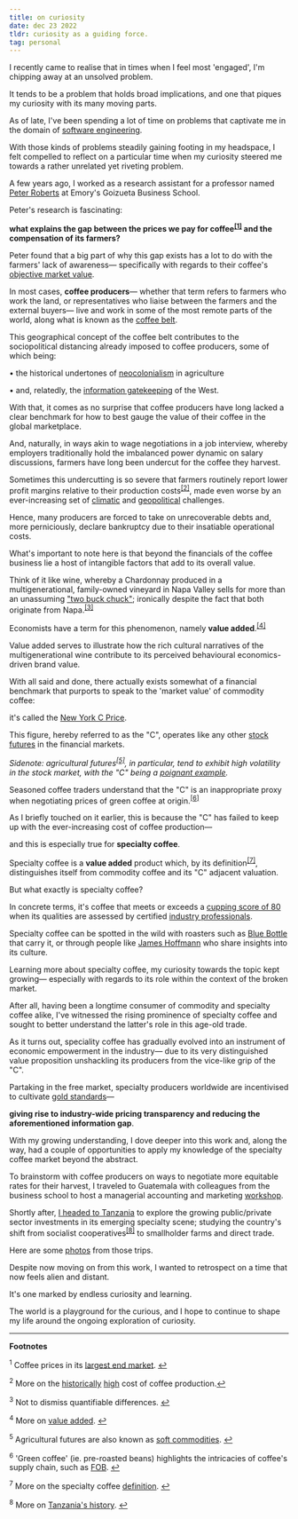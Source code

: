 ```yaml
---
title: on curiosity
date: dec 23 2022
tldr: curiosity as a guiding force.
tag: personal
---
```


I recently came to realise that in times when I feel most 'engaged', I'm chipping away at an unsolved problem.

It tends to be a problem that holds broad implications, and one that piques my curiosity with its many moving parts.

As of late, I've been spending a lot of time on problems that captivate me in the domain of [software engineering](https://stackoverflow.com/questions/74831564/how-to-minimise-data-loss-when-migrating-a-high-traffic-dynamodb-table-in-order).

With those kinds of problems steadily gaining footing in my headspace, I felt compelled to reflect on a particular time when my curiosity steered me towards a rather unrelated yet riveting problem.

A few years ago, I worked as a research assistant for a professor named [Peter Roberts](https://goizueta.emory.edu/faculty/profiles/peter-roberts) at Emory's Goizueta Business School.

Peter's research is fascinating:

**what explains the gap between the prices we pay for coffee<sup><a class="footnote-link-body" target="_self" href="#fnref1-foot" id="fnref1-body">[1]</a></sup> and the compensation of its farmers?**

Peter found that a big part of why this gap exists has a lot to do with the farmers' lack of awareness— specifically with regards to their coffee's [objective market value](https://youtu.be/Vw2FlVV3N3c?t=130).

In most cases, **coffee producers**— whether that term refers to farmers who work the land, or representatives who liaise between the farmers and the external buyers— live and work in some of the most remote parts of the world, along what is known as the [coffee belt](https://en.wikipedia.org/wiki/Coffee_bean#/media/File:Bean_belt_(top_20_coffee_producers_2011).svg).

This geographical concept of the coffee belt contributes to the sociopolitical distancing already imposed to coffee producers, some of which being:

• the historical undertones of [neocolonialism](https://academic.oup.com/book/3156/chapter-abstract/144029491?redirectedFrom=fulltext) in agriculture

• and, relatedly, the [information gatekeeping](https://www.tandfonline.com/doi/abs/10.1080/23802014.2018.1557959) of the West.

With that, it comes as no surprise that coffee producers have long lacked a clear benchmark for how to best gauge the value of their coffee in the global marketplace.

And, naturally, in ways akin to wage negotiations in a job interview, whereby employers traditionally hold the imbalanced power dynamic on salary discussions, farmers have long been undercut for the coffee they harvest.

Sometimes this undercutting is so severe that farmers routinely report lower profit margins relative to their production costs<sup><a class="footnote-link-body" target="_self" href="#fnref2-foot" id="fnref2-body">[2]</a></sup>, made even worse by an ever-increasing set of [climatic](https://sites.lsa.umich.edu/sustainablefoodsystems/2015/09/18/coffee-killer-tracking-la-roya-the-fungus-threatening-coffees-future/) and [geopolitical](https://intelligence.coffee/2022/03/fertiliser-prices-coffee-growing-conflict-ukraine/) challenges.

Hence, many producers are forced to take on unrecoverable debts and, more perniciously, declare bankruptcy due to their insatiable operational costs.

What's important to note here is that beyond the financials of the coffee business lie a host of intangible factors that add to its overall value.

Think of it like wine, whereby a Chardonnay produced in a multigenerational, family-owned vineyard in Napa Valley sells for more than an unassuming ["two buck chuck"](https://en.wikipedia.org/wiki/Charles_Shaw_wine); ironically despite the fact that both originate from Napa.<sup><a class="footnote-link-body" target="_self" href="#fnref3-foot" id="fnref3-body">[3]</a></sup>

Economists have a term for this phenomenon, namely **value added**.<sup><a class="footnote-link-body" target="_self" href="#fnref4-foot" id="fnref4-body">[4]</a></sup>

Value added serves to illustrate how the rich cultural narratives of the multigenerational wine contribute to its perceived behavioural economics-driven brand value.

With all said and done, there actually exists somewhat of a financial benchmark that purports to speak to the 'market value' of commodity coffee:

it's called the [New York C Price](https://ycharts.com/indicators/new_york_arabica_coffee_price).

This figure, hereby referred to as the "C", operates like any other [stock futures](https://seekingalpha.com/article/4437307-what-are-stock-market-futures) in the financial markets.

*Sidenote: agricultural futures<sup><a class="footnote-link-body" target="_self" href="#fnref5-foot" id="fnref5-body">[5]</a></sup>, in particular, tend to exhibit high volatility in the stock market, with the "C" being a [poignant example](https://www.foodsecurityportal.org/).*

Seasoned coffee traders understand that the "C" is an inappropriate proxy when negotiating prices of green coffee at origin.<sup><a class="footnote-link-body" target="_self" href="#fnref6-foot" id="fnref6-body">[6]</a></sup>

As I briefly touched on it earlier, this is because the "C" has failed to keep up with the ever-increasing cost of coffee production—

and this is especially true for **specialty coffee**.

Specialty coffee is a **value added** product which, by its definition<sup><a class="footnote-link-body" target="_self" href="#fnref7-foot" id="fnref7-body">[7]</a></sup>, distinguishes itself from commodity coffee and its "C" adjacent valuation.

But what exactly is specialty coffee?

In concrete terms, it's coffee that meets or exceeds a [cupping score of 80](https://www.thirdwavecoffeeroasters.com/blogs/blog/what-is-speciality-coffee-and-how-is-it-graded) when its qualities are assessed by certified [industry professionals](https://www.coffeeinstitute.org/certification/people/q-graders).

Specialty coffee can be spotted in the wild with roasters such as [Blue Bottle](https://bluebottlecoffee.com/us/eng/collection/single-origin) that carry it, or through people like [James Hoffmann](https://youtu.be/7SM2Jrot-ZM) who share insights into its culture.

Learning more about specialty coffee, my curiosity towards the topic kept growing— especially with regards to its role within the context of the broken market.

After all, having been a longtime consumer of commodity and specialty coffee alike, I've witnessed the rising prominence of specialty coffee and sought to better understand the latter's role in this age-old trade.

As it turns out, speciality coffee has gradually evolved into an instrument of economic empowerment in the industry— due to its very distinguished value proposition unshackling its producers from the vice-like grip of the "C".

Partaking in the free market, specialty producers worldwide are incentivised to cultivate [gold standards](https://allianceforcoffeeexcellence.org/brazil-2021/#1640023456252-075acb18-b088)—

**giving rise to industry-wide pricing transparency and reducing the aforementioned information gap**.

With my growing understanding, I dove deeper into this work and, along the way, had a couple of opportunities to apply my knowledge of the specialty coffee market beyond the abstract.

To brainstorm with coffee producers on ways to negotiate more equitable rates for their harvest, I traveled to Guatemala with  colleagues from the business school to host a managerial accounting and marketing [workshop](https://www.youtube.com/watch?v=41O5mTJ_tnU&t=15s).

Shortly after, [I headed to Tanzania](https://drive.google.com/file/d/13skTHbeOnTvYvPPq2eBlGeugpEM2kCSu/view?usp=sharing) to explore the growing public/private sector investments in its emerging specialty scene; studying the country's shift from socialist cooperatives<sup><a class="footnote-link-body" target="_self" href="#fnref8-foot" id="fnref8-body">[8]</a></sup> to smallholder farms and direct trade.

Here are some [photos](https://photos.app.goo.gl/phhvnWo5731pDw8J9) from those trips.

Despite now moving on from this work, I wanted to retrospect on a time that now feels alien and distant.

It's one marked by endless curiosity and learning.

The world is a playground for the curious, and I hope to continue to shape my life around the ongoing exploration of curiosity.

<hr>

**Footnotes**

<sup>1</sup> Coffee prices in its [largest end market](https://fred.stlouisfed.org/graph/?g=Ye1N). <a id="fnref1-foot" target="_self" class="footnote-link-foot" href="#fnref1-body" >↩︎</a>

<sup>2</sup> More on the [historically](http://www.ico.org/documents/cy2015-16/icc-117-6e-economic-sustainability.pdf?utm_source=ICO+Public+List&utm_campaign=1f5939c2cf-6th-Forum-Coffee-Sector-Finance-22Aug16-PR&utm_medium=email&utm_term=0_61b9999858-1f5939c2cf-246084033&mc_cid=1f5939c2cf) [high](https://dailycoffeenews.com/2019/05/30/the-cost-of-financially-sustainable-coffee-production-a-study-by-fair-trade-usa-and-cornell-university/) cost of coffee production.<a id="fnref2-foot" target="_self" class="footnote-link-foot" href="#fnref2-body">↩︎</a>

<sup>3</sup> Not to dismiss quantifiable differences. <a id="fnref3-foot" target="_self" class="footnote-link-foot" href="#fnref3-body">↩︎</a>

<sup>4</sup> More on [value added](https://www.investopedia.com/terms/v/valueadded.asp). <a id="fnref4-foot" target="_self" class="footnote-link-foot" href="#fnref4-body">↩︎</a>

<sup>5</sup> Agricultural futures are also known as [soft commodities](https://www.investopedia.com/terms/s/softcommodity.asp#:~:text=Understanding%20Soft%20Commodities&text=Due%20to%20the%20uncertainties%20of,more%20volatile%20than%20other%20futures.). <a id="fnref5-foot" target="_self" class="footnote-link-foot" href="#fnref5-body">↩︎</a>

<sup>6</sup> 'Green coffee' (ie. pre-roasted beans) highlights the intricacies of coffee's supply chain, such as [FOB](https://youtu.be/s_8-s8wqhx4?t=34). <a id="fnref6-foot" target="_self" class="footnote-link-foot" href="#fnref6-body">↩︎</a>

<sup>7</sup> More on the specialty coffee [definition](https://static1.squarespace.com/static/584f6bbef5e23149e5522201/t/61656536b3ef6570d80794cc/1634035009273/Attributes+Framework+Whitepaper+2021+-+Release+1.2+Reduced.pdf). <a id="fnref7-foot" target="_self" class="footnote-link-foot" href="#fnref7-body">↩︎</a>

<sup>8</sup> More on [Tanzania's history](https://web.archive.org/web/20090903224807/http://www.usaid.gov/stories/tanzania/cs_tanzania_coffee.html). <a id="fnref8-foot" target="_self" class="footnote-link-foot" href="#fnref8-body">↩︎</a>
